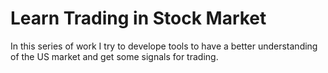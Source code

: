# Learn Trading in Stock Market 
In this series of work I try to develope tools to have a better understanding of the US market and get some signals for trading.
